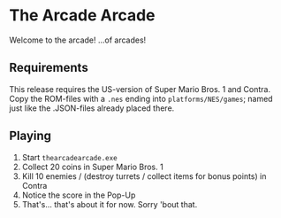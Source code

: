 # The Arcade Arcade

Welcome to the arcade! ...of arcades!

## Requirements

This release requires the US-version of Super Mario Bros. 1 and Contra.  
Copy the ROM-files with a `.nes` ending into `platforms/NES/games`; named just like the .JSON-files already placed there.

## Playing

1. Start `thearcadearcade.exe`
2. Collect 20 coins in Super Mario Bros. 1
3. Kill 10 enemies / (destroy turrets / collect items for bonus points) in Contra
4. Notice the score in the Pop-Up
5. That's... that's about it for now. Sorry 'bout that.